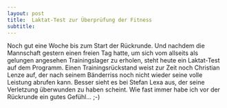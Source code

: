 ```yaml
---
layout: post
title:  Laktat-Test zur Überprüfung der Fitness
subtitle:  
---
```


Noch gut eine Woche bis zum Start der Rückrunde. Und nachdem die Mannschaft gestern einen freien Tag hatte, um sich vom allseits als gelungen angesehen Trainingslager zu erholen, steht heute ein Laktat-Test auf dem Programm. Einen Trainingsrückstand weist zur Zeit noch Christian Lenze auf, der nach seinem Bänderriss noch nicht wieder seine volle Leistung abrufen kann. Besser sieht es bei Stefan Lexa aus, der seine Verletzung überwunden zu haben scheint. Wie fast immer habe ich vor der Rückrunde ein gutes Gefühl... ;-)


